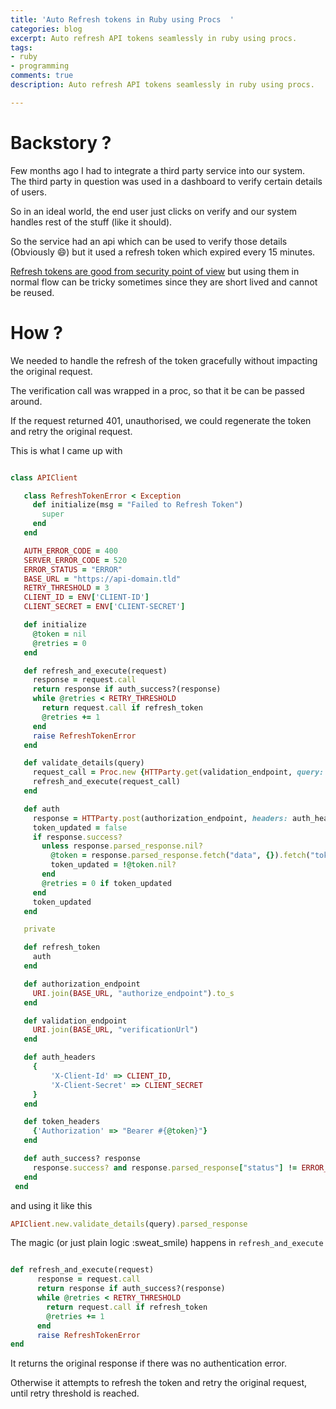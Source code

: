 ```yaml
---
title: 'Auto Refresh tokens in Ruby using Procs  '
categories: blog
excerpt: Auto refresh API tokens seamlessly in ruby using procs.
tags:
- ruby
- programming
comments: true
description: Auto refresh API tokens seamlessly in ruby using procs.

---
```

# Backstory ?

Few months ago I had to integrate a third party service into our system.  
The third party in question was used in a dashboard to verify certain details of users.

So in an ideal world, the end user just clicks on verify and our system handles rest of the stuff (like it should). 

So the service had an api which can be used to verify those details (Obviously :smile:) but it used a refresh token which expired every 15 minutes.

[Refresh tokens are good from security point of view](https://auth0.com/learn/refresh-tokens/) but using them in normal flow can be tricky sometimes since they are short lived and cannot be reused.

# How ?

We needed to handle the refresh of the token gracefully without impacting the original request.

The verification call was wrapped in a proc, so that it be can be passed around.

If  the request returned 401, unauthorised, we could regenerate the token and retry the original request.  
  
This is what I came up with 

```ruby

class APIClient

   class RefreshTokenError < Exception
     def initialize(msg = "Failed to Refresh Token")
       super
     end
   end

   AUTH_ERROR_CODE = 400
   SERVER_ERROR_CODE = 520
   ERROR_STATUS = "ERROR"
   BASE_URL = "https://api-domain.tld"
   RETRY_THRESHOLD = 3 
   CLIENT_ID = ENV['CLIENT-ID']
   CLIENT_SECRET = ENV['CLIENT-SECRET']

   def initialize
     @token = nil
     @retries = 0
   end

   def refresh_and_execute(request)
     response = request.call
     return response if auth_success?(response)
     while @retries < RETRY_THRESHOLD
       return request.call if refresh_token
       @retries += 1
     end
     raise RefreshTokenError
   end

   def validate_details(query)
     request_call = Proc.new {HTTParty.get(validation_endpoint, query: query, headers: token_headers, timeout: 2)}
     refresh_and_execute(request_call)
   end

   def auth
     response = HTTParty.post(authorization_endpoint, headers: auth_headers)
     token_updated = false
     if response.success?
       unless response.parsed_response.nil?
         @token = response.parsed_response.fetch("data", {}).fetch("token", nil)
         token_updated = !@token.nil?
       end
       @retries = 0 if token_updated
     end
     token_updated
   end

   private

   def refresh_token
     auth
   end

   def authorization_endpoint
     URI.join(BASE_URL, "authorize_endpoint").to_s
   end

   def validation_endpoint
     URI.join(BASE_URL, "verificationUrl")
   end

   def auth_headers
     {
         'X-Client-Id' => CLIENT_ID,
         'X-Client-Secret' => CLIENT_SECRET
     }
   end

   def token_headers
     {'Authorization' => "Bearer #{@token}"}
   end

   def auth_success? response
     response.success? and response.parsed_response["status"] != ERROR_STATUS and not (response.parsed_response["subCode"].to_i.between?(AUTH_ERROR_CODE, SERVER_ERROR_CODE))
   end
 end
```

and using it like this 

```ruby
APIClient.new.validate_details(query).parsed_response
```

The magic (or just plain logic :sweat_smile) happens in `refresh_and_execute`

```ruby

def refresh_and_execute(request)
      response = request.call
      return response if auth_success?(response)
      while @retries < RETRY_THRESHOLD
        return request.call if refresh_token
        @retries += 1
      end
      raise RefreshTokenError
end
```

It returns the original response if there was no authentication error.

Otherwise it attempts to refresh the token and retry the original request, until retry threshold is reached.